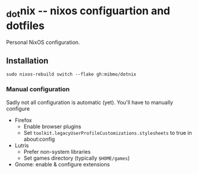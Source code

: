 # <sub>dot</sub>nix -- nixos configuartion and dotfiles
Personal NixOS configuration.

## Installation
```
sudo nixos-rebuild switch --flake gh:mibmo/dotnix
```

### Manual configuration
Sadly not all configuration is automatic (yet).
You'll have to manually configure
- Firefox
	- Enable browser plugins
	- Set `toolkit.legacyUserProfileCustomizations.stylesheets` to true in about:config
- Lutris
	- Prefer non-system libraries
	- Set games directory (typically `$HOME/games`)
- Gnome: enable & configure extensions 
